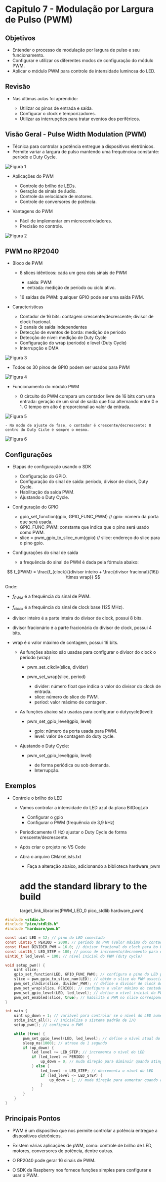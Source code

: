 # Capitulo 7 - Modulação por Largura de Pulso (PWM)

## Objetivos

* Entender o processo de modulação por largura de pulso e seu funcionamento.
* Configurar e utilizar os diferentes modos de configuração do módulo PWM.
* Aplicar o módulo PWM para controle de intensidade luminosa do LED.

## Revisão

* Nas últimas aulas foi aprendido:

	- Utilizar os pinos de entrada e saída.
	- Configurar o clock e temporizadores.
	- Utilizar as interrupções para tratar eventos dos periféricos.

## Visão Geral - Pulse Width Modulation (PWM)

* Técnica para controlar a potência entregue a dispositivos eletrônicos.
* Permite variar a largura de pulso mantendo uma frequêncioa constante: período e Duty Cycle.

![Figura 1](https://github.com/ubiratantavares/embarcatech_repository/blob/main/unidade4/capitulo7/figura1.png)

* Aplicações do PWM

	- Controle do brilho de LEDs.
	- Geração de sinais de áudio.
	- Controle da velocidade de motores.
	- Controle de conversores de potência.

* Vantagens do PWM

	- Fácil de implementar em microcontroladores.
	- Precisão no controle.

![Figura 2](https://github.com/ubiratantavares/embarcatech_repository/blob/main/unidade4/capitulo7/figura2.png)

## PWM no RP2040

* Bloco de PWM

	- 8 slices idênticos: cada um gera dois sinais de PWM

		- saída: PWM
		- entrada: medição de período ou ciclo ativo.

	- 16 saídas de PWM: qualquer GPIO pode ser uma saída PWM.

* Características

	- Contador de 16 bits: contagem crescente/decrescente; divisor de clock fracional.
	- 2 canais de saída independentes
	- Detecção de eventos de borda: medição de período
	- Detecção de nível: medição de Duty Cycle
	- Configuração do wrap (período) e level (Duty Cycle)
	- Interrupção e DMA

![Figura 3](https://github.com/ubiratantavares/embarcatech_repository/blob/main/unidade4/capitulo7/figura3.png)

* Todos os 30 pinos de GPIO podem ser usados para PWM

![Figura 4](https://github.com/ubiratantavares/embarcatech_repository/blob/main/unidade4/capitulo7/figura4.png)

* Funcionamento do módulo PWM

 	- O circuito do PWM compara um contador livre de 16 bits com uma entrada: geração de um sinal
	 de saída que fica alternando entre 0 e 1. O tempo em alto é proporcional ao valor da entrada.

 ![Figura 5](https://github.com/ubiratantavares/embarcatech_repository/blob/main/unidade4/capitulo7/figura5.png)

 	- No modo de ajuste de fase, o contador é crescente/decrescente: O centro do Duty Cicle é sempre o mesmo.

 ![Figura 6](https://github.com/ubiratantavares/embarcatech_repository/blob/main/unidade4/capitulo7/figura6.png)

## Configurações

* Etapas de configuração usando o SDK

	- Configuração do GPIO.
	- Configuração do sinal de saída: período, divisor de clock, Duty Cycle.
	- Habilitação da saída PWM.
	- Ajustando o Duty Cycle.

* Configuração do GPIO

	- gpio_set_function(gpio, GPIO_FUNC_PWM) // gpio: número da porta que será usada.
	- GPIO_FUNC_PWM: constante que indica que o pino será usado como PWM.
	- slice = pwm_gpio_to_slice_num(gpio)    // slice: endereço do slice para o pino gpio.

* Configurações do sinal de saída

	- a frequência do sinal de PWM é dada pela fórmula abaixo:

$$
f_{PWM} = \frac{f_{clock}{(divisor inteiro + \frac{divisor fracional}{16}) \times wrap}}
$$

Onde:

* $f_{PWM}$ é a frequência do sinal de PWM.
* $f_{clock}$ é a frequência do sinal de clock base (125 MHz).
* divisor inteiro é a parte inteira do divisor de clock, possui 8 bits.
* divisor fracionário é a parte fracionária do divisor de clock, possui 4 bits.
* wrap é o valor máximo de contagem, possui 16 bits.

	- As funções abaixo são usadas para configurar o divisor do clock  o período (wrap)

		* pwm_set_clkdiv(slice, divider)
		* pwm_set_wrap(slice, period)
			
			- divider: número float que indica o valor do divisor do clock de entrada.
			- slice: número do slice do PWM.
			- period: valor máximo de contagem.

	- As funções abaixo são usadas para configurar o dutycycle(level):

		* pwm_set_gpio_level(gpio, level)

			- gpio: número da porta usada para PWM.
			- level: valor de contagem do duty cycle.

	- Ajustando o Duty Cycle:

		* pwm_set_gpio_level(gpio, level)

			- de forma periódica ou sob demanda.
			- Interrupção.

## Exemplos

* Controle o brilho do LED

	 - Vamos controlar a intensidade do LED azul da placa BitDogLab

	 	* Configurar o gpio
	 	* Configurar o PWM (frequência de 3,9 kHz)

	 - Periodicamente (1 Hz) ajustar o Duty Cycle de forma crescente/decrescente.

	 - Após criar o projeto no VS Code

	 - Abra o arquivo CMakeLists.txt

	 	* Faça a alteração abaixo, adicionando a biblioteca hardware_pwm

	 	# add the standard library to the build
	 	target_link_libraries(PWM_LED_0 pico_stdlib hardware_pwm)

```c
#include <stdio.h>
#include "pico/stdlib.h"
#include "hardware/pwm.h"

const uint LED = 12; // pino do LED conectado
const uint16_t PERIOD = 2000; // período do PWM (valor máximo do contador)
const float DIVIDER_PWM = 16.0; // divisor fracional do clock para bo PWM
const uint16_t LED_STEP = 100; // passo de incremento/decremento para o duty cycle do LED
uint16_t led_level = 100; // nível inicial do PWM (duty cycle)

void setup_pwm() {
	uint slice;
	gpio_set_function(LED, GPIO_FUNC_PWM); // configura o pino do LED para função PWM
	slice = pwm_gpio_to_slice_num(LED); // obtém o slice do PWM associado ao pino do LED
	pwm_set_clkdiv(slice, divider_PWM); // define o divisor de clock do PWM 
	pwm_set_wrap(slice, PERIOD); // configura o valor máximo do contador (período do PWM)
	pwm_set_gpio_level(LED, led_level); // define o nível inicial do PWM para o pino do LED
	pwm_set_enabled(slice, true); // habilita o PWM no slice correspondente
} 

int main {
 	uint up_down = 1; // variável para controlar se o nível do LED aumenta ou diminui
 	stdio_init_all(); // inicializa o sistema padrão de I/O
 	setup_pwm(); // configura o PWM

 	while (true) {
 		pwm_set_gpio_level(LED, led_level); // define o nível atual do PWM (duty cycle)
 		sleep_ms(1000); // atraso de 1 segundo
 		if (up_down) {
 			led_level += LED_STEP; // incrementa o nivel do LED
 			if (led_level >= PERIOD) {
 				up_down = 0; // muda direção para diminuir quando atingir o período máximo
 			} else {
 				led_level -= LED_STEP; // decrementa o nível do LED
 				if (led_level <= LED_STEP) {
 					up_down = 1; // muda direção para aumentar quando atingir o mínimo
 				}
 			}
 		}
 	}	
}
```

## Principais Pontos

* PWM é um dispositivo que nos permite controlar a potência entregue a dispositivos eletrônicos.

* Existem várias aplicações de pWM, como: controle de brilho de LED, motores, conversores de potência, dentre outras.

* O RP2040 pode gerar 16 sinais de PWM.

* O SDK da Raspberry nos fornece funções simples para configurar e usar o PWM.
